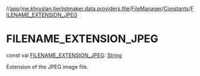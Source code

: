 //[app](../../../../index.md)/[me.khruslan.tierlistmaker.data.providers.file](../../index.md)/[FileManager](../index.md)/[Constants](index.md)/[FILENAME_EXTENSION_JPEG](-f-i-l-e-n-a-m-e_-e-x-t-e-n-s-i-o-n_-j-p-e-g.md)

# FILENAME_EXTENSION_JPEG

const val [FILENAME_EXTENSION_JPEG](-f-i-l-e-n-a-m-e_-e-x-t-e-n-s-i-o-n_-j-p-e-g.md): [String](https://kotlinlang.org/api/latest/jvm/stdlib/kotlin/-string/index.html)

Extension of the JPEG image file.
